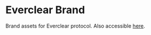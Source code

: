 # Everclear Brand

Brand assets for Everclear protocol. Also accessible [here](https://www.everclear.org/brand).
